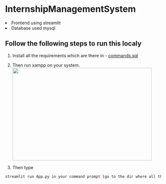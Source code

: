 # InternshipManagementSystem

<li>Frontend using streamlit</li>
<li>Database used mysql</li>

## Follow the following steps to run this localy
1. Install all the requirements which are there in - [commands.sql](./requirement.txt)
2. Then run xampp on your system.</br>
<img src="https://drive.google.com/uc?export=view&id=1Zbs6HHD1VHWGBWtZcRlPFmsF4IR8Uvym" height=300 width=450 ></br>

3. Then type 
```bash
streamlit run App.py in your command prompt (go to the dir where all the files are present)
```
